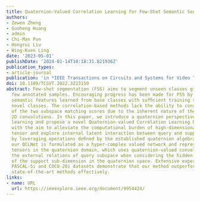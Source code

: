 ```yaml
---
title: Quaternion-Valued Correlation Learning for Few-Shot Semantic Segmentation
authors:
- Zewen Zheng
- Guoheng Huang
- admin
- Chi-Man Pun
- Hongrui Liu
- Wing-Kuen Ling
date: '2023-05-01'
publishDate: '2024-01-14T10:18:31.821936Z'
publication_types:
- article-journal
publication: 'in *IEEE Transactions on Circuits and Systems for Video Technology* [SCI,JCR Q1]'
doi: 10.1109/TCSVT.2022.3223150
abstract: Few-shot segmentation (FSS) aims to segment unseen classes given only a
  few annotated samples. Encouraging progress has been made for FSS by leveraging
  semantic features learned from base classes with sufﬁcient training samples to represent
  novel classes. The correlation-based methods lack the ability to consider interaction
  of the two subspace matching scores due to the inherent nature of the real-valued
  2D convolutions. In this paper, we introduce a quaternion perspective on correlation
  learning and propose a novel Quaternion-valued Correlation Learning Network (QCLNet),
  with the aim to alleviate the computational burden of high-dimensional correlation
  tensor and explore internal latent interaction between query and support images
  by leveraging operations deﬁned by the established quaternion algebra. Speciﬁcally,
  our QCLNet is formulated as a hyper-complex valued network and represents correlation
  tensors in the quaternion domain, which uses quaternion-valued convolution to explore
  the external relations of query subspace when considering the hidden relationship
  of the support sub-dimension in the quaternion space. Extensive experiments on the
  PASCAL-5i and COCO-20i datasets demonstrate that our method outperforms the existing
  state-of-the-art methods effectively.
links:
- name: URL
  url: https://ieeexplore.ieee.org/document/9954424/
---
```

